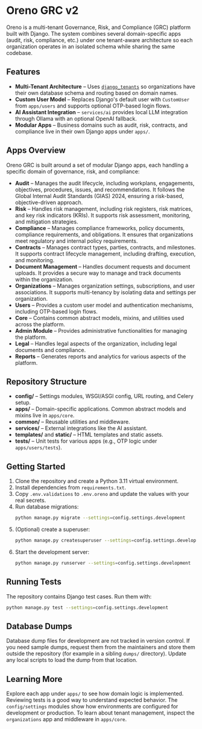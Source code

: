# Oreno GRC v2

Oreno is a multi-tenant Governance, Risk, and Compliance (GRC) platform built with Django. The system combines several domain-specific apps (audit, risk, compliance, etc.) under one tenant-aware architecture so each organization operates in an isolated schema while sharing the same codebase.

## Features

- **Multi-Tenant Architecture** – Uses [`django_tenants`](https://github.com/django-tenants/django-tenants) so organizations have their own database schema and routing based on domain names.
- **Custom User Model** – Replaces Django's default user with `CustomUser` from `apps/users` and supports optional OTP-based login flows.
- **AI Assistant Integration** – `services/ai` provides local LLM integration through Ollama with an optional OpenAI fallback.
- **Modular Apps** – Business domains such as audit, risk, contracts, and compliance live in their own Django apps under `apps/`.

## Apps Overview

Oreno GRC is built around a set of modular Django apps, each handling a specific domain of governance, risk, and compliance:

- **Audit** – Manages the audit lifecycle, including workplans, engagements, objectives, procedures, issues, and recommendations. It follows the Global Internal Audit Standards (GIAS) 2024, ensuring a risk-based, objective-driven approach.
- **Risk** – Handles risk management, including risk registers, risk matrices, and key risk indicators (KRIs). It supports risk assessment, monitoring, and mitigation strategies.
- **Compliance** – Manages compliance frameworks, policy documents, compliance requirements, and obligations. It ensures that organizations meet regulatory and internal policy requirements.
- **Contracts** – Manages contract types, parties, contracts, and milestones. It supports contract lifecycle management, including drafting, execution, and monitoring.
- **Document Management** – Handles document requests and document uploads. It provides a secure way to manage and track documents within the organization.
- **Organizations** – Manages organization settings, subscriptions, and user associations. It supports multi-tenancy by isolating data and settings per organization.
- **Users** – Provides a custom user model and authentication mechanisms, including OTP-based login flows.
- **Core** – Contains common abstract models, mixins, and utilities used across the platform.
- **Admin Module** – Provides administrative functionalities for managing the platform.
- **Legal** – Handles legal aspects of the organization, including legal documents and compliance.
- **Reports** – Generates reports and analytics for various aspects of the platform.

## Repository Structure

- **config/** – Settings modules, WSGI/ASGI config, URL routing, and Celery setup.
- **apps/** – Domain-specific applications. Common abstract models and mixins live in `apps/core`.
- **common/** – Reusable utilities and middleware.
- **services/** – External integrations like the AI assistant.
- **templates/** and **static/** – HTML templates and static assets.
- **tests/** – Unit tests for various apps (e.g., OTP logic under `apps/users/tests`).

## Getting Started

1. Clone the repository and create a Python 3.11 virtual environment.
2. Install dependencies from `requirements.txt`.
3. Copy `.env.validations` to `.env.oreno` and update the values with your real secrets.
4. Run database migrations:
   ```bash
   python manage.py migrate --settings=config.settings.development
   ```
5. (Optional) create a superuser:
   ```bash
   python manage.py createsuperuser --settings=config.settings.development
   ```
6. Start the development server:
   ```bash
   python manage.py runserver --settings=config.settings.development
   ```

## Running Tests

The repository contains Django test cases. Run them with:

```bash
python manage.py test --settings=config.settings.development
```

## Database Dumps

Database dump files for development are not tracked in version control.
If you need sample dumps, request them from the maintainers and store them
outside the repository (for example in a sibling `dumps/` directory).
Update any local scripts to load the dump from that location.

## Learning More

Explore each app under `apps/` to see how domain logic is implemented. Reviewing tests is a good way to understand expected behavior. The `config/settings` modules show how environments are configured for development or production. To learn about tenant management, inspect the `organizations` app and middleware in `apps/core`.
